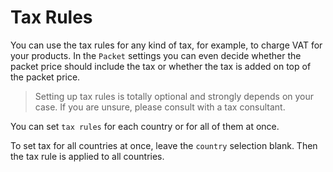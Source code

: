 # Tax Rules

You can use the tax rules for any kind of tax, for example, to charge VAT for your products. In the `Packet` settings
you
can even decide whether the packet price should include the tax or whether the tax is added on top of the packet price.

> Setting up tax rules is totally optional and strongly depends on your case. If you are unsure, please consult with a
> tax
> consultant.

You can set `tax rules` for each country or for all of them at once.

To set tax for all countries at once, leave the `country` selection blank. Then the tax rule is applied to all
countries.
